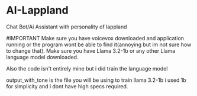 # AI-Lappland
Chat Bot/Ai Assistant with personality of lappland

#IMPORTANT
Make sure you have voicevox downloaded and application running or the program wont be able to find it(annoying but im not sure how to change that).
Make sure you have Llama 3.2-1b or any other Llama language model downloaded.



Also the code isn't entirely mine but i did train the language model

output_with_tone is the file you will be using to train llama 3.2-1b i used 1b for simplicity and i dont have high specs required.

